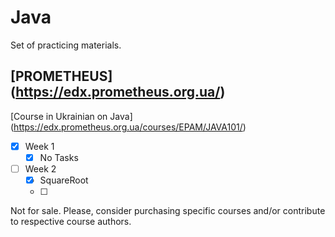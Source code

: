 # Java
Set of practicing materials.

## [PROMETHEUS] (https://edx.prometheus.org.ua/)
[Course in Ukrainian on Java] (https://edx.prometheus.org.ua/courses/EPAM/JAVA101/)

- [x] Week 1
  - [x] No Tasks
- [ ] Week 2
  - [x] SquareRoot
  - [ ] 

Not for sale. Please, consider purchasing specific courses and/or contribute to respective course authors.
